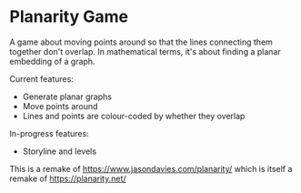 # Planarity Game
A game about moving points around so that the lines connecting them together don't overlap. In mathematical terms, it's about finding a planar embedding of a graph.

Current features:
- Generate planar graphs
- Move points around
- Lines and points are colour-coded by whether they overlap

In-progress features:
- Storyline and levels

This is a remake of https://www.jasondavies.com/planarity/ which is itself a remake of https://planarity.net/
